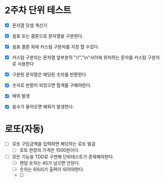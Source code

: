 # 2주차 단위 테스트 
- [x] 문자열 덧셈 계산기
 - [x] 쉼표 또는 클론으로 문자열을 구분한다.
 - [x] 쉼표 콜론 외에 커스텀 구분자를 지정 할 수있다.
 - [x] 커스텀 구분자는 문자열 앞부분의 "//","\n"사이에 위치하는 문자를 커스텀 구분자로 사용한다
 - [x] 구분된 문자열은 해당된 숫자를 반환한다
 - [x] 숫자로 반환이 되었으면 합계를 구해야한다.
- [x] 예외 발생
 - [x] 음수가 들어오면 예외가 발생한다.



# 로또(자동)
- [ ] 로또 구입금액을 입력하면 해당하는 로또 발급
  - [ ] 로또 한장의 가격은 1000원이다.
- [ ] 모든 기능을 TDD로 구현해 단위테스트가 존재해야한다.
  - [ ] 랜덤 숫자는 45가 넘으면 안된다.
  - [ ] 숫자는 6자리가 출력이 되어야한다.
  - [ ]
